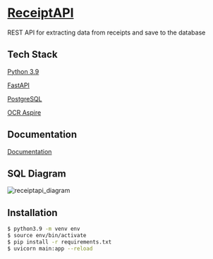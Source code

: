 
# [ReceiptAPI](https://receiptapi.wronamichal.pl/)

REST API for extracting data from receipts and save to the database


## Tech Stack

[Python 3.9](https://www.python.org/downloads/release/python-390/)

[FastAPI](https://fastapi.tiangolo.com/)

[PostgreSQL](https://www.postgresql.org.pl/)

[OCR Aspire](http://asprise.com/)


## Documentation

[Documentation](https://receipt-api-public.azurewebsites.net/docs)


## SQL Diagram
![receiptapi_diagram](https://user-images.githubusercontent.com/73277848/172056272-b681c345-ec15-4b4f-a54c-6b4caffff541.png)

## Installation

```bash
$ python3.9 -m venv env
$ source env/bin/activate
$ pip install -r requirements.txt
$ uvicorn main:app --reload
```
    
